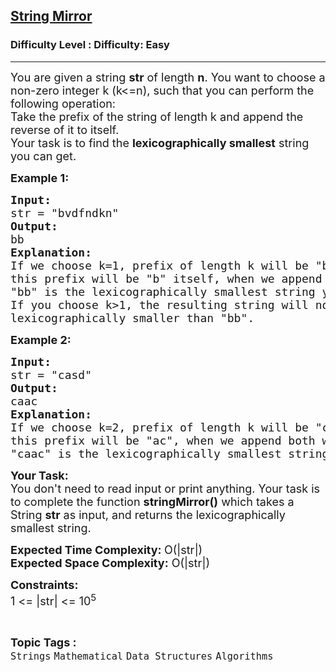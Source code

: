 <h2><a href="https://www.geeksforgeeks.org/problems/string-mirror--170647/1?page=1&category=Mathematical&difficulty=Easy&status=unsolved&sortBy=submissions">String Mirror</a></h2><h3>Difficulty Level : Difficulty: Easy</h3><hr><div class="problems_problem_content__Xm_eO"><p><span style="font-size:18px">You are given a string <strong>str</strong>&nbsp;of length <strong>n</strong>. You want to choose a non-zero integer k (k&lt;=n), such that you can perform the following operation:<br>
Take the prefix of the string of length k and append the reverse of it to itself.<br>
Your task is to find the <strong>lexicographically smallest</strong> string you can get.</span></p>

<p><strong><span style="font-size:18px">Example 1:</span></strong></p>

<pre><span style="font-size:18px"><strong>Input:</strong>
str = "bvdfndkn"
<strong>Output:</strong>
bb
<strong>Explanation:
</strong>If we choose k=1, prefix of length k will be "b", reverse of
this prefix will be "b" itself, when we append both we get "bb",
"bb" is the lexicographically smallest string you can get.
If you choose k&gt;1, the resulting string will not be 
lexicographically smaller than "bb".</span>
</pre>

<p><strong><span style="font-size:18px">Example 2:</span></strong></p>

<pre><span style="font-size:18px"><strong>Input:</strong>
str = "casd"
<strong>Output:</strong>
caac
<strong>Explanation:
</strong>If we choose k=2, prefix of length k will be "ca", reverse of
this prefix will be "ac", when we append both we get "caac",
"caac" is the lexicographically smallest string you can get.</span>
</pre>

<p><span style="font-size:18px"><strong>Your Task:</strong><br>
You don't need to read input or print anything. Your task is to complete the function <strong>stringMirror()</strong> which takes a String <strong>str</strong>&nbsp;as input, and returns&nbsp;the lexicographically smallest string.</span></p>

<p><span style="font-size:18px"><strong>Expected Time Complexity: </strong>O(|str|)<br>
<strong>Expected Space Complexity:</strong> O(|str|)</span></p>

<p><span style="font-size:18px"><strong>Constraints:</strong><br>
1 &lt;= |str| &lt;= 10<sup>5</sup></span></p>
</div><br><p><span style=font-size:18px><strong>Topic Tags : </strong><br><code>Strings</code>&nbsp;<code>Mathematical</code>&nbsp;<code>Data Structures</code>&nbsp;<code>Algorithms</code>&nbsp;
